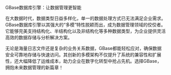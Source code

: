 GBase数据库引擎：让数据管理更智能

在大数据时代，数据类型日益多样化，单一的数据处理方式已无法满足企业需求。GBase数据库引擎以其强大的“多模”特性脱颖而出，成为数据管理领域的佼佼者。它能够完美支持结构化、半结构化以及非结构化等多种数据类型，为企业提供灵活高效的数据存储与分析解决方案。

无论是海量日志文件还是复杂的业务关系数据，GBase都能轻松应对，确保数据安全可靠地存储与快速访问。其创新的多模架构不仅提升了系统的兼容性和扩展性，还大幅降低了运维成本，助力企业在数字化转型中抢占先机。选择GBase，拥抱未来数据管理的新篇章！